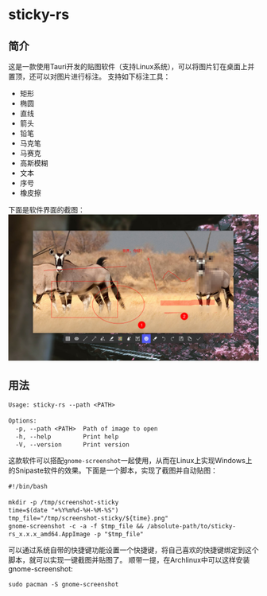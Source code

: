 # sticky-rs

## 简介
这是一款使用Tauri开发的贴图软件（支持Linux系统），可以将图片钉在桌面上并置顶，还可以对图片进行标注。
支持如下标注工具：
- 矩形
- 椭圆
- 直线
- 箭头
- 铅笔
- 马克笔
- 马赛克
- 高斯模糊
- 文本
- 序号
- 橡皮擦

下面是软件界面的截图：
![UI截图](screenshot/ui.png)

## 用法

```shell
Usage: sticky-rs --path <PATH>

Options:
  -p, --path <PATH>  Path of image to open
  -h, --help         Print help
  -V, --version      Print version
```
这款软件可以搭配`gnome-screenshot`一起使用，从而在Linux上实现Windows上的Snipaste软件的效果。下面是一个脚本，实现了截图并自动贴图：

```shell
#!/bin/bash

mkdir -p /tmp/screenshot-sticky
time=$(date "+%Y%m%d-%H-%M-%S")
tmp_file="/tmp/screenshot-sticky/${time}.png"
gnome-screenshot -c -a -f $tmp_file && /absolute-path/to/sticky-rs_x.x.x_amd64.AppImage -p "$tmp_file"
```

可以通过系统自带的快捷键功能设置一个快捷键，将自己喜欢的快捷键绑定到这个脚本，就可以实现一键截图并贴图了。
顺带一提，在Archlinux中可以这样安装gnome-screenshot:
```shell
sudo pacman -S gnome-screenshot
```